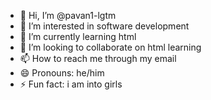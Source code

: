 - 👋 Hi, I’m @pavan1-lgtm
- 👀 I’m interested in software development
- 🌱 I’m currently learning html
- 💞️ I’m looking to collaborate on html learning
- 📫 How to reach me through my email
- 😄 Pronouns: he/him
- ⚡ Fun fact: i am into girls

<!---
pavan1-lgtm/pavan1-lgtm is a ✨ special ✨ repository because its `README.md` (this file) appears on your GitHub profile.
You can click the Preview link to take a look at your changes.
--->
